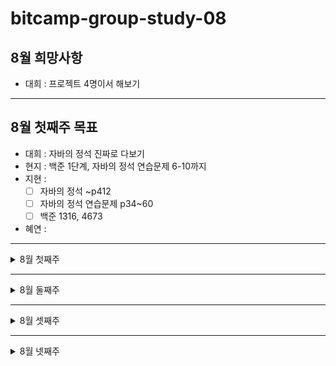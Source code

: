 # bitcamp-group-study-08
## 8월 희망사항
- 대희 : 프로젝트 4명이서 해보기
---
## 8월 첫째주 목표
- 대희 : 자바의 정석 진짜로 다보기
- 현지 : 백준 1단계, 자바의 정석 연습문제 6-10까지
- 지현 : 
   - [ ] 자바의 정석 ~p412
   - [ ] 자바의 정석 연습문제 p34~60
   - [ ] 백준 1316, 4673
- 혜연 :  
 ---
<details>
<summary>8월 첫째주</summary>
<div markdown="1">

### 8월 02일 (월)
- 대희 :
- 현지 :
   -자바의 정석 6-1/6-2(완료)
   -8-a 복습(완료)
- 지현 : 
   - [x] 08_a 복습
   - [x] 08-b 해보기
- 혜연 :  
---
### 8월 03일 (화)
- 대희 :
- 현지 :복습 완료
- 지현 : 
   - [ ] 08-b, c, d 복습(미완료)
- 혜연 :  
---
### 8월 03일 (수)
- 대희 :
- 현지 :
- 지현 : 
   - [] 09-a 복습
   - [x] 09-b 복습
- 혜연 :  
---
### 8월 03일 (목)
- 대희 :
- 현지 :
- 지현 : X
- 혜연 :  
---
### 8월 03일 (금)
- 대희 :
- 현지 :
- 지현 : 07-a, b, 08-a 복습완료
- 혜연 :  
---
### 8월 03일 (토)
- 대희 :
- 현지 :
- 지현 : 
   - [x] 08-b, c, d 복습
   - [x] 09-a, b, c, d, e 복습
- 혜연 :  
---
### 8월 03일 (일)
- 대희 :
- 현지 :
- 지현 : 
   - [x] 10-a, b, c, d, e, f, g 복습
- 혜연 :  
</div>
</details>

---

<details>
<summary>8월 둘째주</summary>
<div markdown="1">

### 8월 09일 (월)
- 대희 :
- 현지 :
- 지현 : (유튜브) 추상화
- 혜연 :  
---
### 8월 10일 (화)
- 대희 :
- 현지 :
- 지현 : (유튜브) 인터페이스
- 혜연 :  
---
### 8월 11일 (수)
- 대희 :
- 현지 :
- 지현 : 
- 혜연 :  
---
### 8월 12일 (목)
- 대희 :
- 현지 :
- 지현 : 
- 혜연 :  
---
### 8월 13일 (금)
- 대희 :
- 현지 :
- 지현 : 
- 혜연 :  
---
### 8월 14일 (토)
- 대희 :
- 현지 :
- 지현 : 
- 혜연 :  
---
### 8월 15일 (일)
- 대희 :
- 현지 :
- 지현 : 
- 혜연 :  
   
</div>
</details>

---

<details>
<summary>8월 셋째주</summary>
<div markdown="1">

### 8월 02일 (월)
- 대희 :
- 현지 :
- 지현 : 
- 혜연 :  
---
### 8월 03일 (화)
- 대희 :
- 현지 :
- 지현 : 
- 혜연 :  
   
</div>
</details>

---

<details>
<summary>8월 넷째주</summary>
<div markdown="1">

### 8월 02일 (월)
- 대희 :
- 현지 :
- 지현 : 
- 혜연 :  
---
### 8월 03일 (화)
- 대희 :
- 현지 :
- 지현 : 
- 혜연 :  
   
</div>
</details>
